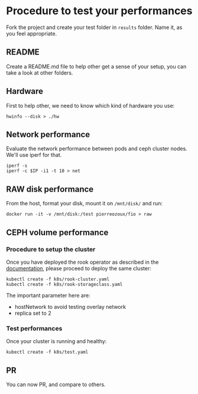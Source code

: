 # Procedure to test your performances

Fork the project and create your test folder in `results` folder.
Name it, as you feel appropriate.

## README

Create a README.md file to help other get a sense of your setup, you can take a look at other folders.

## Hardware

First to help other, we need to know which kind of hardware you use:

```
hwinfo --disk > ./hw
```

## Network performance

Evaluate the network performance between pods and ceph cluster nodes.
We'll use iperf for that.

```
iperf -s
iperf -c $IP -i1 -t 10 > net
```

## RAW disk performance

From the host, format your disk, mount it on `/mnt/disk/` and run:

```
docker run -it -v /mnt/disk:/test pierreozoux/fio > raw
```

## CEPH volume performance

### Procedure to setup the cluster

Once you have deployed the rook operator as described in the [documentation](https://rook.github.io/docs/rook/master/quickstart.html), please proceed to deploy the same cluster:

```
kubectl create -f k8s/rook-cluster.yaml
kubectl create -f k8s/rook-storageclass.yaml
```

The important parameter here are:
 - hostNetwork to avoid testing overlay network
 - replica set to 2

### Test performances

Once your cluster is running and healthy:
```
kubectl create -f k8s/test.yaml
```

## PR

You can now PR, and compare to others.

